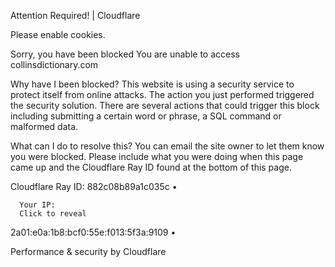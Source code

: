 Attention Required! | Cloudflare














Please enable cookies.


Sorry, you have been blocked
You are unable to access collinsdictionary.com











Why have I been blocked?
This website is using a security service to protect itself from online attacks. The action you just performed triggered the security solution. There are several actions that could trigger this block including submitting a certain word or phrase, a SQL command or malformed data.


What can I do to resolve this?
You can email the site owner to let them know you were blocked. Please include what you were doing when this page came up and the Cloudflare Ray ID found at the bottom of this page.





Cloudflare Ray ID: 882c08b89a1c035c
•

      Your IP:
      Click to reveal
2a01:e0a:1b8:bcf0:55e:f013:5f3a:9109
•

Performance & security by Cloudflare